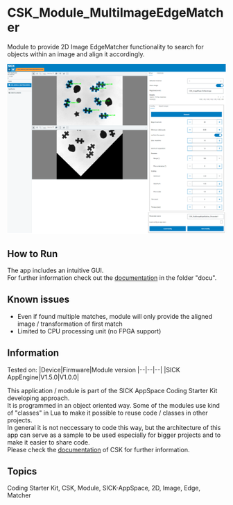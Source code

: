 # CSK_Module_MultiImageEdgeMatcher

Module to provide 2D Image EdgeMatcher functionality to search for objects within an image and align it accordingly.  

![plot](./docu/media/UI_Screenshot.png)

## How to Run

The app includes an intuitive GUI.  
For further information check out the [documentation](https://raw.githack.com/SICKAppSpaceCodingStarterKit/CSK_Module_MultiImageEdgeMatcher/main/docu/CSK_Module_MultiImageEdgeMatcher.html) in the folder "docu".

## Known issues
- Even if found multiple matches, module will only provide the aligned image / transformation of first match  
- Limited to CPU processing unit (no FPGA support)  

## Information

Tested on:
|Device|Firmware|Module version
|--|--|--|
|SICK AppEngine|V1.5.0|V1.0.0|

This application / module is part of the SICK AppSpace Coding Starter Kit developing approach.  
It is programmed in an object oriented way. Some of the modules use kind of "classes" in Lua to make it possible to reuse code / classes in other projects.  
In general it is not neccessary to code this way, but the architecture of this app can serve as a sample to be used especially for bigger projects and to make it easier to share code.  
Please check the [documentation](https://github.com/SICKAppSpaceCodingStarterKit/.github/blob/main/docu/SICKAppSpaceCodingStarterKit_Documentation.md) of CSK for further information.  

## Topics

Coding Starter Kit, CSK, Module, SICK-AppSpace, 2D, Image, Edge, Matcher
